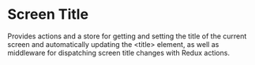 Screen Title
============

Provides actions and a store for getting and setting the title of the current screen and automatically updating the &lt;title&gt; element, as well as middleware for dispatching screen title changes with Redux actions.
